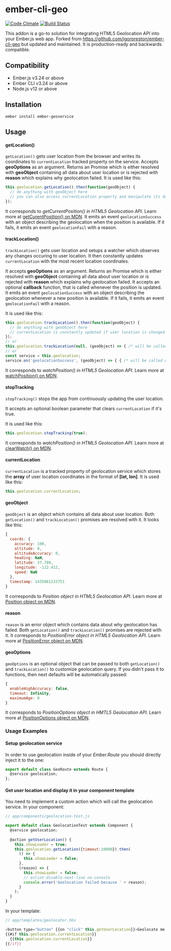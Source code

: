 # ember-cli-geo
[![Code Climate](https://codeclimate.com/github/pabloascarza/ember-geoservice/badges/gpa.svg)](https://codeclimate.com/github/pabloascarza/ember-geoservice) [![Build Status](https://travis-ci.org/pabloascarza/ember-geoservice.svg)](https://travis-ci.org/pabloascarza/ember-geoservice)

This addon is a go-to solution for integrating HTML5 Geolocation API into your Ember.js web app. Forked from https://github.com/igorpreston/ember-cli-geo but updated and maintained.
It is production-ready and backwards compatible.


Compatibility
------------------------------------------------------------------------------

* Ember.js v3.24 or above
* Ember CLI v3.24 or above
* Node.js v12 or above


Installation
------------------------------------------------------------------------------

```
ember install ember-geoservice
```

## Usage
#### getLocation()
`getLocation()` gets user location from the browser and writes its coordinates to `currentLocation` tracked property on the service. Accepts __geoOptions__ as an argument. Returns an Promise which is either resolved with __geoObject__ containing all data about user location or is rejected with __reason__ which explains why geolocation failed.
It is used like this:
```js
this.geolocation.getLocation().then(function(geoObject) {
  // do anything with geoObject here
  // you can also access currentLocation property and manipulate its data however you like
});
```
It corresponds to _getCurrentPosition() in HTML5 Geolocation API_. Learn more at [getCurentPosition() on MDN](https://developer.mozilla.org/en-US/docs/Web/API/Geolocation/getCurrentPosition).
It emits an event `geolocationSuccess` with an object describing the geolocation when the position is available. If it fails, it emits an event `geolocationFail` with a reason.
#### trackLocation()
`trackLocation()` gets user location and setups a watcher which observes any changes occuring to user location. It then constantly updates `currentLocation` with the most recent location coordinates.

It accepts __geoOptions__ as an argument. Returns an Promise which is either resolved with __geoObject__ containing all data about user location or is rejected with __reason__ which explains why geolocation failed.
It accepts an optional __callback__ function, that is called whenever the position is updated.
It emits an event `geolocationSuccess` with an object describing the geolocation whenever a new position is available. If it fails, it emits an event `geolocationFail` with a reason.

It is used like this:
```js
this.geolocation.trackLocation().then(function(geoObject) {
  // do anything with geoObject here
  // currentLocation is constantly updated if user location is changed
});
// or
this.geolocation.trackLocation(null, (geoObject) => { /* will be called with new positiond */ })
// or
const service = this.geolocation;
service.on('geolocationSuccess', (geoObject) => { { /* will be called with new position */);
```
It corresponds to _watchPosition() in HTML5 Geolocation API_. Learn more at [watchPosition() on MDN](https://developer.mozilla.org/en-US/docs/Web/API/Geolocation/watchPosition).
#### stopTracking
`stopTracking()` stops the app from continuously updating the user location.

It accepts an optional boolean parameter that clears `currentLocation` if it's true.

It is used like this:
```js
this.geolocation.stopTracking(true);
```
It corresponds to _watchPosition() in HTML5 Geolocation API_. Learn more at [clearWatch() on MDN](https://developer.mozilla.org/en-US/docs/Web/API/Geolocation/clearWatch).
#### currentLocation
`currentLocation` is a tracked property of geolocation service which stores the __array__ of user location coordinates in the format of __[lat, lon]__.
It is used like this:
 ```js
this.geolocation.currentLocation;
```
#### geoObject
`geoObject` is an object which contains all data about user location. Both `getLocation()` and `trackLocation()` promises are resolved with it. It looks like this:
```js
{
  coords: {
    accuracy: 100,
    altitude: 0,
    altitudeAccuracy: 0,
    heading: NaN,
    latitude: 37.789,
    longitude: -122.412,
    speed: NaN
  },
  timestamp: 1435861233751
}
```
It corresponds to _Position object in HTML5 Geolocation API_. Learn more at [Position object on MDN](https://developer.mozilla.org/en-US/docs/Web/API/Position).
#### reason
`reason` is an error object which contains data about why geolocation has failed. Both `getLocation()` and `trackLocation()` promises are rejected with it.
It corresponds to _PositionError object in HTML5 Geolocation API_. Learn more at [PositionError object on MDN](https://developer.mozilla.org/en-US/docs/Web/API/PositionError).
#### geoOptions
`geoOptions` is an optional object that can be passed to both `getLocation()` and `trackLocation()` to customize geolocation query. If you didn't pass it to functions, then next defaults will be automatically passed:
```js
{
  enableHighAccuracy: false,
  timeout: Infinity,
  maximumAge: 0
}
```
It corresponds to _PositionOptions object in HMTL5 Geolocation API_. Learn more at [PositionOptions object on MDN](https://developer.mozilla.org/en-US/docs/Web/API/PositionOptions).
### Usage Examples

#### Setup geolocation service
In order to use geolocation inside of your _Ember.Route_ you should directly inject it to the one:
```js
export default class GeoRoute extends Route {
  @service geolocation;
};
```

#### Get user location and display it in your component template
You need to implement a custom action which will call the geolocation service.
In your component:
```js
// app/components/geolocation-test.js

export default class GeolocationTest extends Component {
  @service geolocation;
  
  @action getUserLocation() {
    this.showLoader = true;
    this.geolocation.getLocation({timeout:10000}).then(
      () => {
        this.showLoader = false;
      },
      (reason) => {
        this.showLoader = false;
        // eslint-disable-next-line no-console
        console.error('Geolocation failed because ' + reason);
      }
    );
  }
}

```

In your template:
```js
// app/templates/geolocator.hbs

<button type="button" {{on "click" this.getUserLocation}}>Geolocate me!</button>
{{#if this.geolocation.currentLocation}}
  {{this.geolocation.currentLocation}}
{{/if}}
```
